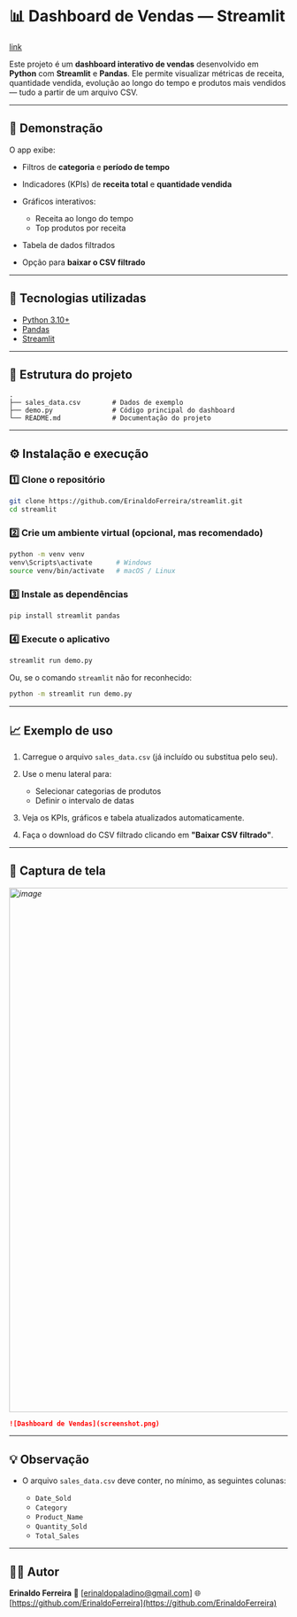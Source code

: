 # 📊 Dashboard de Vendas — Streamlit
[link](https://dashboard-vendas-aula.streamlit.app/)

Este projeto é um **dashboard interativo de vendas** desenvolvido em **Python** com **Streamlit** e **Pandas**.
Ele permite visualizar métricas de receita, quantidade vendida, evolução ao longo do tempo e produtos mais vendidos — tudo a partir de um arquivo CSV.

---

## 🚀 Demonstração

O app exibe:

* Filtros de **categoria** e **período de tempo**
* Indicadores (KPIs) de **receita total** e **quantidade vendida**
* Gráficos interativos:

  * Receita ao longo do tempo
  * Top produtos por receita
* Tabela de dados filtrados
* Opção para **baixar o CSV filtrado**

---

## 🧩 Tecnologias utilizadas

* [Python 3.10+](https://www.python.org/)
* [Pandas](https://pandas.pydata.org/)
* [Streamlit](https://streamlit.io/)

---

## 📂 Estrutura do projeto

```
.
├── sales_data.csv        # Dados de exemplo
├── demo.py               # Código principal do dashboard
└── README.md             # Documentação do projeto
```

---

## ⚙️ Instalação e execução

### 1️⃣ Clone o repositório

```bash
git clone https://github.com/ErinaldoFerreira/streamlit.git
cd streamlit
```

### 2️⃣ Crie um ambiente virtual (opcional, mas recomendado)

```bash
python -m venv venv
venv\Scripts\activate      # Windows
source venv/bin/activate   # macOS / Linux
```

### 3️⃣ Instale as dependências

```bash
pip install streamlit pandas
```

### 4️⃣ Execute o aplicativo

```bash
streamlit run demo.py
```

Ou, se o comando `streamlit` não for reconhecido:

```bash
python -m streamlit run demo.py
```

---

## 📈 Exemplo de uso

1. Carregue o arquivo `sales_data.csv` (já incluído ou substitua pelo seu).
2. Use o menu lateral para:

   * Selecionar categorias de produtos
   * Definir o intervalo de datas
3. Veja os KPIs, gráficos e tabela atualizados automaticamente.
4. Faça o download do CSV filtrado clicando em **"Baixar CSV filtrado"**.

---

## 📸 Captura de tela

*<img width="1903" height="947" alt="image" src="https://github.com/user-attachments/assets/f6081b5b-029f-40b4-b848-6d8aef1421c9" />*

```markdown
![Dashboard de Vendas](screenshot.png)
```

---

## 💡 Observação

* O arquivo `sales_data.csv` deve conter, no mínimo, as seguintes colunas:

  * `Date_Sold`
  * `Category`
  * `Product_Name`
  * `Quantity_Sold`
  * `Total_Sales`

---

## 🧑‍💻 Autor

**Erinaldo Ferreira**
📧 [erinaldopaladino@gmail.com]
🌐 [https://github.com/ErinaldoFerreira](https://github.com/ErinaldoFerreira)


